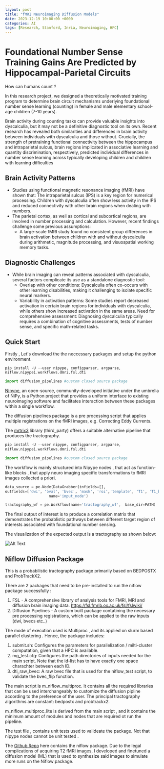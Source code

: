```yaml
---
layout: post
title: "fMRI Neuroimaging Diffusion Models"
date: 2023-12-19 10:00:00 +0000
categories: AI 
tags: [Research, Stanford, Inria, Neuroimaging, HPC]
---
```


# Foundational Number Sense Training Gains Are Predicted by Hippocampal-Parietal Circuits

How can humans count ? 

In this research project, we designed a theoretically motivated training program to determine brain circuit mechanisms underlying foundational number sense learning (counting) in female and male elementary school-age children (7-10 years).

Brain activity during counting tasks can provide valuable insights into dyscalculia, but it may not be a definitive diagnostic tool on its own. Recent research has revealed both similarities and differences in brain activity between individuals with dyscalculia and those without. Crucially, the strength of pretraining functional connectivity between the hippocampus and intraparietal sulcus, brain regions implicated in associative learning and quantity discrimination, respectively, predicted individual differences in number sense learning across typically developing children and children with learning difficulties

## Brain Activity Patterns
* Studies using functional magnetic resonance imaging (fMRI) have shown that:
The intraparietal sulcus (IPS) is a key region for numerical processing.
Children with dyscalculia often show less activity in the IPS and reduced connectivity with other brain regions when dealing with numbers.
* The parietal cortex, as well as cortical and subcortical regions, are involved in number processing and calculation.
However, recent findings challenge some previous assumptions:
  * A large-scale fMRI study found no consistent group differences in brain activation between children with and without dyscalculia during arithmetic, magnitude processing, and visuospatial working memory tasks.


## Diagnostic Challenges
* While brain imaging can reveal patterns associated with dyscalculia, several factors complicate its use as a standalone diagnostic tool:
  * Overlap with other conditions: Dyscalculia often co-occurs with other learning disabilities, making it challenging to isolate specific neural markers.
  * Variability in activation patterns: Some studies report decreased activation in certain brain regions for individuals with dyscalculia, while others show increased activation in the same areas.
Need for comprehensive assessment: Diagnosing dyscalculia typically requires a combination of cognitive assessments, tests of number sense, and specific math-related tasks.


## Quick Start 

Firstly , Let's download the the neccessary packages and setup the python environment.


```python
pip install -U --user nipype, configparser, argparse, 
niflow.nipype1.workflows.dmri.fsl.dti

import diffusion_pipelines #custom closed source package 
```

[Nipype](https://nipype.readthedocs.io/en/latest/users/install.html), an open-source, community-developed initiative under the umbrella of NiPy, is a Python project that provides a uniform interface to existing neuroimaging software and facilitates interaction between these packages within a single workflow.


The diffusion pipelines package is a pre processing script that applies multiple registrations on the fMRI images, e.g. Correcting Eddy Currents.

The [mrtrix3](https://www.mrtrix.org/) library (third_party) offers a suitable alternative pipeline that produces the tractography.

```python
pip install -U --user nipype, configparser, argparse, 
niflow.nipype1.workflows.dmri.fsl.dti

import diffusion_pipelines #custom closed source package 
```


The workflow is mainly structured into Nipype nodes , that act as function-like blocks , that apply neuro imaging specific transformations to fMRI images collected a priori.
```python
data_source = pe.Node(DataGrabber(infields=[],
outfields=['dwi', 'bval', 'bvec', 'mask', 'roi','template', 'T1', 'T1_brain', 'parc']),
                    name='input_node')
```



```python
tractography_wf = pe.Workflow(name='tractography_wf',  base_dir=PATH)
```

The final output of interest is to produce a correlation matrix that demonstrates the probablistic pathways between different target region of interests associated with foundational number sensing. 

The visualization of the expected output is a tractography as shown below:


![Alt Text](https://www.researchgate.net/publication/342053802/figure/fig8/AS:902008584290315@1592067013794/Functional-MRI-fMRI-and-diffusion-tensor-imaging-DTI-tractography-for-presurgical.png)


## Niflow Diffusion Package

This is a probabilistic tractography package primarily based on BEDPOSTX and ProbTrackX2. 

There are 2 packages that need to be pre-installed to run the niflow package successfully : 
1. FSL - A comprehensive library of analysis tools for FMRI, MRI and diffusion brain imaging data. https://fsl.fmrib.ox.ac.uk/fsl/fslwiki/
2. Diffusion Pipelines - A custom built package contatining the necessary pre processing registrations, which can be applied to the raw inputs (dwi, bvecs etc..)

The mode of execution used is Multiproc , and its applied on slurm based parallel clustering . Hence, the package includes: 
1. submit.sh: Configures the parameters for parallelization / milti-cluster computation, given that a HPC is available.
2. mg_test.cfg: Configures the path directories of inputs needed for the main script. Note that the id-list has to have exactly one space charachter between each ID.
3. dti_raw_bvec: A raw bvec file that is used for the niflow_test script, to validate the bvec_flip function.

The main script is m_niflow_multiproc. It contains all the required libraries that can be used interchangeably to customize the diffusion pipline according to the preference of the user. The principal tractography algorithms are constant: bedpostx and probtrackx2.

m_niflow_multiproc_lite is derived from the main script , and it contains the minimum amount of modules and nodes that are required ot run the pipeline. 

The test file , contains unit tests used to valideate the package. Not that nipype nodes cannot be unit tested .

The [Github Repo](https://github.com/ZiadMotagaly/number_sense) here contains the niflow package. Due to the legal complications of acquiring T2 fMRI images, I developed and finetuned a diffusion model (ML) that is used to synthesize said images to simulate more runs on the Niflow package. 
